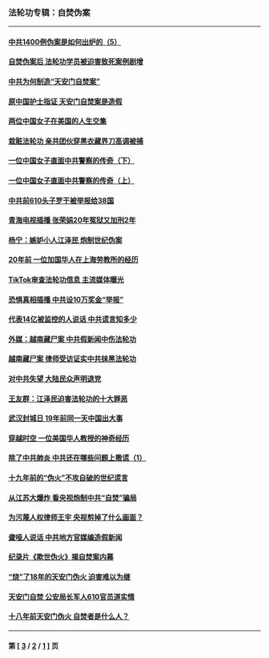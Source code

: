 ### 法轮功专辑：自焚伪案
---
#### [中共1400例伪案是如何出炉的（5）](../../pages/nf5562/n13226831.md?07110430) 
#### [自焚伪案后 法轮功学员被迫害致死案例剧增](../../pages/nf5562/n13190600.md?07110430) 
#### [中共为何制造“天安门自焚案”](../../pages/nf5562/n13183270.md?07110430) 
#### [原中国护士指证 天安门自焚案是造假](../../pages/nf5562/n13172289.md?07110430) 
#### [两位中国女子在美国的人生交集](../../pages/nf5562/n13156138.md?07110430) 
#### [栽赃法轮功 亲共团伙穿黑衣藏界刀高调被捕](../../pages/nf5562/n13073780.md?07110430) 
#### [一位中国女子直面中共警察的传奇（下）](../../pages/nf5562/n12989706.md?07110430) 
#### [一位中国女子直面中共警察的传奇（上）](../../pages/nf5562/n12985072.md?07110430) 
#### [中共前610头子罗干被举报给38国](../../pages/nf5562/n12975419.md?07110430) 
#### [青海电视插播 张荣娟20年冤狱又加刑2年](../../pages/nf5562/n12738166.md?07110430) 
#### [杨宁：嫉妒小人江泽民 炮制世纪伪案](../../pages/nf5562/n12724108.md?07110430) 
#### [20年前 一位加国华人在上海劳教所的经历](../../pages/nf5562/n12707932.md?07110430) 
#### [TikTok审查法轮功信息 主流媒体曝光](../../pages/nf5562/n12362336.md?07110430) 
#### [恐惧真相插播 中共设10万奖金“举报”](../../pages/nf5562/n12306396.md?07110430) 
#### [代表14亿被监控的人说话 中共谎言知多少](../../pages/nf5562/n12297484.md?07110430) 
#### [外媒：越南藏尸案 中共假新闻中伤法轮功](../../pages/nf5562/n12264411.md?07110430) 
#### [越南藏尸案 律师受访证实中共抹黑法轮功](../../pages/nf5562/n12261878.md?07110430) 
#### [对中共失望 大陆民众声明退党](../../pages/nf5562/n12187315.md?07110430) 
#### [王友群：江泽民迫害法轮功的十大罪恶](../../pages/nf5562/n12169074.md?07110430) 
#### [武汉封城日 19年前同一天中国出大事](../../pages/nf5562/n12150901.md?07110430) 
#### [穿越时空  一位美国华人教授的神奇经历](../../pages/nf5562/n12097460.md?07110430) 
#### [除了中共肺炎 中共还在哪些问题上撒谎（1）](../../pages/nf5562/n11955770.md?07110430) 
#### [十九年前的“伪火”不攻自破的世纪谎言](../../pages/nf5562/n11813238.md?07110430) 
#### [从江苏大爆炸 看央视炮制中共“自焚”骗局](../../pages/nf5562/n11140275.md?07110430) 
#### [为污蔑人权律师王宇 央视剪掉了什么画面？](../../pages/nf5562/n11130142.md?07110430) 
#### [聋哑人说话 中共地方官媒编造假新闻](../../pages/nf5562/n11006067.md?07110430) 
#### [纪录片《欺世伪火》揭自焚案内幕](../../pages/nf5562/n11002664.md?07110430) 
#### [“烧”了18年的天安门伪火 迫害难以为继](../../pages/nf5562/n10996660.md?07110430) 
#### [天安门自焚 公安局长军人610官员道实情](../../pages/nf5562/n10997098.md?07110430) 
#### [十八年前天安门伪火 自焚者是什么人？](../../pages/nf5562/n10996556.md?07110430) 

---
#### 第 [ [3](./3.md?07110430) / [2](./2.md?07110430) / [1](./1.md?07110430) ] 页
